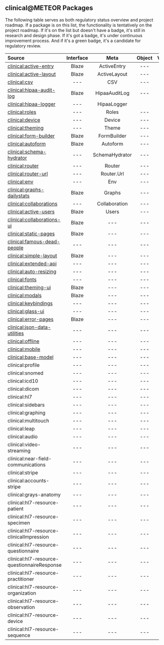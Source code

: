 ## clinical@METEOR Packages

The following table serves as both regulatory status overview and project roadmap.  If a package is on this list, the functionality is tentatively on the project roadmap.  If it's on the list but doesn't have a badge, it's still in research and design phase.  If it's got a badge, it's under continuous improvement process.  And if it's a green badge, it's a candidate for regulatory review.  

| Source   | Interface | Meta | Object | Verification | Validation  |
|:------------ | :-----------: |  :-------: | :--------: | :--------: | ------------- |
[clinical:active-entry](https://github.com/clinical-meteor/active-entry)| Blaze | ActiveEntry | --- |  [![Circle CI](https://circleci.com/gh/clinical-meteor/active-entry/tree/master.svg?style=svg)](https://circleci.com/gh/clinical-meteor/active-entry/tree/master)  | --- |
[clinical:active-layout](https://github.com/clinical-meteor/active-layout)| Blaze | ActiveLayout | --- | [![Circle CI](https://circleci.com/gh/clinical-meteor/active-layout/tree/master.svg?style=svg)](https://circleci.com/gh/clinical-meteor/active-layout/tree/master)  | --- |
[clinical:csv](https://github.com/clinical-meteor/csv)| --- | CSV | --- | [![Circle CI](https://circleci.com/gh/clinical-meteor/csv/tree/master.svg?style=svg)](https://circleci.com/gh/clinical-meteor/csv/tree/master) | --- |
[clinical:hipaa-audit-log](https://github.com/clinical-meteor/hipaa-audit-log) |  Blaze | HipaaAuditLog | --- | [![Circle CI](https://circleci.com/gh/clinical-meteor/hipaa-audit-log/tree/master.svg?style=svg)](https://circleci.com/gh/clinical-meteor/hipaa-audit-log/tree/master) | --- |
[clinical:hipaa-logger](https://github.com/clinical-meteor/hipaa-logger) |  --- | HipaaLogger |  | [![Circle CI](https://circleci.com/gh/clinical-meteor/hipaa-logger/tree/master.svg?style=svg)](https://circleci.com/gh/clinical-meteor/hipaa-logger/tree/master) | --- |
[clinical:roles](https://github.com/clinical-meteor/roles)| --- | Roles | --- | [![Circle CI](https://circleci.com/gh/clinical-meteor/roles/tree/master.svg?style=svg)](https://circleci.com/gh/clinical-meteor/roles/tree/master)  | --- |
[clinical:device](https://github.com/clinical-meteor/device)| --- | Device | --- | [![Circle CI](https://circleci.com/gh/clinical-meteor/device/tree/master.svg?style=svg)](https://circleci.com/gh/clinical-meteor/device/tree/master)  | --- |
[clinical:theming](https://github.com/clinical-meteor/theming)| --- | Theme | --- | [![Circle CI](https://circleci.com/gh/clinical-meteor/theming/tree/master.svg?style=svg)](https://circleci.com/gh/clinical-meteor/theming/tree/master)  | --- |
[clinical:form-builder](https://github.com/clinical-meteor/form-builder)| Blaze | FormBuilder | --- | [![Circle CI](https://circleci.com/gh/clinical-meteor/form-builder/tree/master.svg?style=svg)](https://circleci.com/gh/clinical-meteor/form-builder/tree/master)  | --- |
[clinical:autoform](https://github.com/clinical-meteor/autoform)| Blaze | Autoform | --- | [![Circle CI](https://circleci.com/gh/clinical-meteor/autoform/tree/develop.svg?style=svg)](https://circleci.com/gh/clinical-meteor/autoform/tree/develop)  | --- |
[clinical:schema-hydrator](https://github.com/clinical-meteor/schema-hydrator)| --- | SchemaHydrator | --- | [![Circle CI](https://circleci.com/gh/clinical-meteor/schema-hydrator/tree/master.svg?style=svg)](https://circleci.com/gh/clinical-meteor/schema-hydrator/tree/master)  | --- |
[clinical:router](https://github.com/clinical-meteor/router)| --- | Router | --- | [![Circle CI](https://circleci.com/gh/clinical-meteor/router/tree/develop.svg?style=svg)](https://circleci.com/gh/clinical-meteor/router/tree/develop)  | --- |
[clinical:router-url](https://github.com/clinical-meteor/router-url)| --- | Router.Url | --- | [![Circle CI](https://circleci.com/gh/clinical-meteor/router-url/tree/master.svg?style=svg)](https://circleci.com/gh/clinical-meteor/router-url/tree/master)  | --- |
[clinical:env](https://github.com/clinical-meteor/env)| --- | Env | --- | [![Circle CI](https://circleci.com/gh/clinical-meteor/env/tree/master.svg?style=svg)](https://circleci.com/gh/clinical-meteor/env/tree/master)  | --- |
[clinical:graphs-dailystats](https://github.com/clinical-meteor/graphs-dailystats)| Blaze | Graphs | --- | [![Circle CI](https://circleci.com/gh/clinical-meteor/graphs-dailystats/tree/master.svg?style=svg)](https://circleci.com/gh/clinical-meteor/graphs-dailystats/tree/master)  | --- |
[clinical:collaborations](https://github.com/clinical-meteor/collaborations)| --- | Collaboration | --- | [![Circle CI](https://circleci.com/gh/clinical-meteor/collaborations/tree/master.svg?style=svg)](https://circleci.com/gh/clinical-meteor/collaborations/tree/master)  | --- |
[clinical:active-users](https://github.com/clinical-meteor/active-users)| Blaze | Users | --- | --- | ---  |
[clinical:collaborations-ui](https://github.com/clinical-meteor/collaborations-ui)| Blaze | --- | --- | --- | ---  |
[clinical:static-pages](https://github.com/clinical-meteor/clinical-static-pages)  | Blaze | --- | --- | --- |  ---
[clinical:famous-dead-people](https://github.com/awatson1978/accounts-famous-dead-people)    | --- | --- | --- | --- |  ---  |
[clinical:simple-layout](https://github.com/clinical-meteor/simple-layout)| Blaze | --- | --- | --- | ---  |
[clinical:extended-api](https://github.com/clinical-meteor/extended-api)| --- | --- | --- | --- | ---  |
[clinical:auto-resizing](https://github.com/clinical-meteor/clinical-auto-resizing)  | --- | --- | --- | --- |  ---  |
[clinical:fonts](https://github.com/clinical-meteor/fonts)  | --- | --- | --- | --- |  ---  |
[clinical:theming-ui](https://github.com/clinical-meteor/theming-ui)| Blaze | --- | --- | --- | ---  |
[clinical:modals](https://github.com/clinical-meteor/modals)| Blaze | --- | --- | --- | ---  |
[clinical:keybindings](https://github.com/clinical-meteor/keybindings)| --- | --- | --- | --- | ---  |
[clinical:glass-ui](https://github.com/clinical-meteor/glass-ui)| --- | --- | --- | --- | ---  |
[clinical:error-pages](https://github.com/clinical-meteor/error-pages)| Blaze | --- | --- | --- | ---  |
[clinical:json-data-utilities](https://github.com/clinical-meteor/json-data-utilities)| --- | --- | --- | --- | ---  |
[clinical:offline](https://github.com/clinical-meteor/offline)| --- | --- | --- | --- | ---  |
[clinical:mobile](https://github.com/clinical-meteor/mobile)| --- | --- | --- | --- | ---  |
[clinical:base-model](https://github.com/clinical-meteor/base-model)| --- | --- | --- | --- | ---  |
| clinical:profile  | --- | --- | --- | --- | ---  |
| clinical:snomed    | --- | --- | --- | --- | ---  |
| clinical:icd10 | --- | --- | --- | --- | ---  |
| clinical:dicom  | --- | --- | --- | --- | ---  |
| clinical:hl7 | --- | --- | --- | --- | ---  |
| clinical:sidebars   | --- | --- | --- | --- | ---  |
| clinical:graphing   | --- | --- | --- | --- | ---  |
| clinical:multitouch   | --- | --- | --- | --- | ---  |
| clinical:leap | --- | --- | --- | --- | ---  |
| clinical:audio  | --- | --- | --- | --- | ---  |
| clinical:video-streaming  | --- | --- | --- | --- | ---  |
| clinical:near-field-communications | --- | --- | --- | --- | ---  |
| clinical:stripe  | --- | --- | --- | --- | ---  |
| clinical:accounts-stripe  | --- | --- | --- | --- | ---  |
| clinical:grays-anatomy  | --- | --- | --- | --- | --- |
| clinical:hl7-resource-patient  | --- | --- | --- | --- | --- |
| clinical:hl7-resource-specimen  | --- | --- | --- | --- | --- |
| clinical:hl7-resource-clinicalImpression  | --- | --- | --- | --- | --- |
| clinical:hl7-resource-questionnaire  | --- | --- | --- | --- | --- |
| clinical:hl7-resource-questionnaireResponse  | --- | --- | --- | --- | --- |
| clinical:hl7-resource-practitioner  | --- | --- | --- | --- | --- |
| clinical:hl7-resource-organization  | --- | --- | --- | --- | --- |
| clinical:hl7-resource-observation  | --- | --- | --- | --- | --- |
| clinical:hl7-resource-device  | --- | --- | --- | --- | --- |
| clinical:hl7-resource-sequence | --- | --- | --- | --- | --- |
